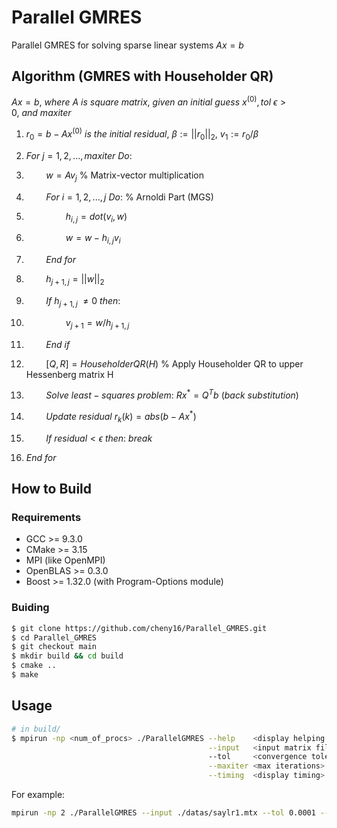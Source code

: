 # Parallel GMRES
Parallel GMRES for solving sparse linear systems $Ax=b$

## Algorithm (GMRES with Householder QR)
$Ax=b,\ where\ A\ is\ square\ matrix,\ given\ an\ initial\ guess\ x^{(0)}, tol\ \epsilon>0,\ and\ maxiter$

1. $r_0=b-Ax^{(0)}\ is\ the\ initial\ residual,\ \beta:=||r_0||_2,\ v_1:=r_0/\beta$

2. $For\ j=1,2,...,maxiter\ Do:$
3. $\ \ \ \ \ \ \ \ w=Av_j$ % Matrix-vector multiplication
4. $\ \ \ \ \ \ \ \ For\ i=1,2,...,j\ Do:$ % Arnoldi Part (MGS)
5. $\ \ \ \ \ \ \ \ \ \ \ \ \ \ \ \ h_{i,j}=dot(v_i,w)$
6. $\ \ \ \ \ \ \ \ \ \ \ \ \ \ \ \ w=w-h_{i,j}v_i$
7. $\ \ \ \ \ \ \ \ End\ for$
8. $\ \ \ \ \ \ \ \ h_{j+1,j}=||w||_2$
9. $\ \ \ \ \ \ \ \ If\ h_{j+1,j}\ \neq 0\ then:$
10. $\ \ \ \ \ \ \ \ \ \ \ \ \ \ \ \ v_{j+1}=w/h_{j+1,j}$
11. $\ \ \ \ \ \ \ \ End\ if$
12. $\ \ \ \ \ \ \ \ [Q, R]=HouseholderQR(H)$ % Apply Householder QR to upper Hessenberg matrix H
13. $\ \ \ \ \ \ \ \ Solve\ least-squares\ problem:\ Rx^*=Q^Tb\ (back\ substitution)$
14. $\ \ \ \ \ \ \ \ Update\ residual\ r_k(k)=abs(b-Ax^*)$
15. $\ \ \ \ \ \ \ \ If\ residual < \epsilon\ then:\ break$
16. $End\ for$

## How to Build 
### Requirements
- GCC >= 9.3.0
- CMake >= 3.15
- MPI (like OpenMPI)
- OpenBLAS >= 0.3.0
- Boost >= 1.32.0 (with Program-Options module)

### Buiding
```bash
$ git clone https://github.com/cheny16/Parallel_GMRES.git
$ cd Parallel_GMRES
$ git checkout main
$ mkdir build && cd build
$ cmake ..
$ make
```

## Usage
```bash
# in build/
$ mpirun -np <num_of_procs> ./ParallelGMRES --help    <display helping messages> \
                                            --input   <input matrix file (.mtx)> \
                                            --tol     <convergence tolerance>    \
                                            --maxiter <max iterations>           \
                                            --timing  <display timing>
```
For example:
```bash
mpirun -np 2 ./ParallelGMRES --input ./datas/saylr1.mtx --tol 0.0001 --maxiter 20 --timing
```
